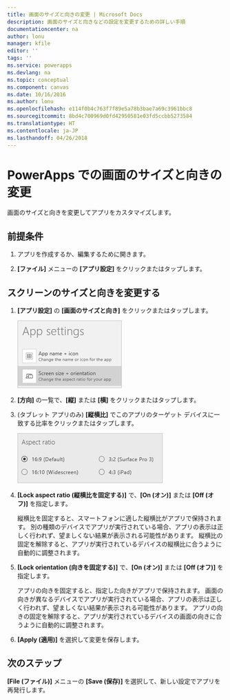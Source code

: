 ```yaml
---
title: 画面のサイズと向きの変更 | Microsoft Docs
description: 画面のサイズと向きなどの設定を変更するための詳しい手順
documentationcenter: na
author: lonu
manager: kfile
editor: ''
tags: ''
ms.service: powerapps
ms.devlang: na
ms.topic: conceptual
ms.component: canvas
ms.date: 10/16/2016
ms.author: lonu
ms.openlocfilehash: e114f0b4c763f7f89e5a78b3bae7a69c3961bbc8
ms.sourcegitcommit: 8bd4c700969d0fd42950581e03fd5ccbb5273584
ms.translationtype: HT
ms.contentlocale: ja-JP
ms.lasthandoff: 04/26/2018
---
```

# <a name="change-screen-size-and-orientation-in-powerapps"></a>PowerApps での画面のサイズと向きの変更
画面のサイズと向きを変更してアプリをカスタマイズします。

## <a name="prerequisites"></a>前提条件
1. アプリを作成するか、編集するために開きます。

2. **[ファイル]** メニューの **[アプリ設定]** をクリックまたはタップします。

## <a name="change-screen-size-and-orientation"></a>スクリーンのサイズと向きを変更する
1. **[アプリ設定]** の **[画面のサイズと向き]** をクリックまたはタップします。

    ![アプリの画面のサイズと向きを変更するためのオプション](./media/set-aspect-ratio-portrait-landscape/size-orientation.png)

2. **[方向]** の一覧で、**[縦]** または **[横]** をクリックまたはタップします。

3. (タブレット アプリのみ) **[縦横比]** でこのアプリのターゲット デバイスに一致する比率をクリックまたはタップします。

    ![タブレット アプリの縦横比の変更](./media/set-aspect-ratio-portrait-landscape/aspect-tablet.png)

4. **[Lock aspect ratio (縦横比を固定する)]** で、**[On (オン)]** または **[Off (オフ)]** を指定します。

    縦横比を固定すると、スマートフォンに適した縦横比がアプリで保持されます。 別の種類のデバイスでアプリが実行されている場合、アプリの表示は正しく行われず、望ましくない結果が表示される可能性があります。 縦横比の固定を解除すると、アプリが実行されているデバイスの縦横比に合うように自動的に調整されます。

5. **[Lock orientation (向きを固定する)]** で、**[On (オン)]** または **[Off (オフ)]** を指定します。

    アプリの向きを固定すると、指定した向きがアプリで保持されます。 画面の向きが異なるデバイスでアプリが実行されている場合、アプリの表示は正しく行われず、望ましくない結果が表示される可能性があります。 アプリの向きの固定を解除すると、アプリが実行されているデバイスの画面の向きに合うように自動的に調整されます。

6. **[Apply (適用)]** を選択して変更を保存します。

## <a name="next-step"></a>次のステップ
**[File (ファイル)]** メニューの **[Save (保存)]** を選択して、新しい設定でアプリを再発行します。
